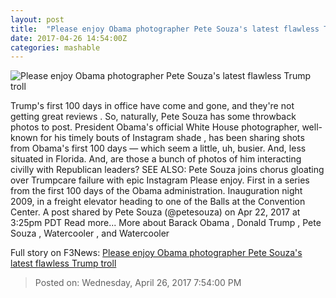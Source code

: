 ```yaml
---
layout: post
title:  "Please enjoy Obama photographer Pete Souza's latest flawless Trump troll"
date: 2017-04-26 14:54:00Z
categories: mashable
---
```


![Please enjoy Obama photographer Pete Souza's latest flawless Trump troll](http://i.amz.mshcdn.com/yTN78iuO0X_-6qEPmFuhmsw8dAk=/1200x630/2017%2F04%2F26%2F21%2F5d4f64b70ed44c96882ea863b6c6a837.36acc.png)

Trump's first 100 days in office have come and gone, and they're not getting great reviews . So, naturally, Pete Souza has some throwback photos to post. President Obama's official White House photographer, well-known for his timely bouts of Instagram shade , has been sharing shots from Obama's first 100 days — which seem a little, uh, busier. And, less situated in Florida. And, are those a bunch of photos of him interacting civilly with Republican leaders? SEE ALSO: Pete Souza joins chorus gloating over Trumpcare failure with epic Instagram Please enjoy. First in a series from the first 100 days of the Obama administration. Inauguration night 2009, in a freight elevator heading to one of the Balls at the Convention Center. A post shared by Pete Souza (@petesouza) on Apr 22, 2017 at 3:25pm PDT Read more... More about Barack Obama , Donald Trump , Pete Souza , Watercooler , and Watercooler


Full story on F3News: [Please enjoy Obama photographer Pete Souza's latest flawless Trump troll](http://www.f3nws.com/n/nxuRWG)

> Posted on: Wednesday, April 26, 2017 7:54:00 PM
